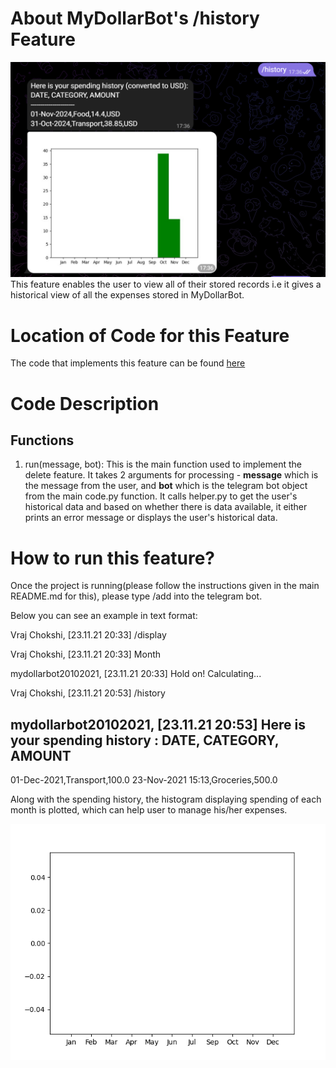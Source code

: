 # About MyDollarBot's /history Feature
![Income Tracking](history.png)
This feature enables the user to view all of their stored records i.e it gives a historical view of all the expenses stored in MyDollarBot.

# Location of Code for this Feature
The code that implements this feature can be found [here](https://github.com/prithvish-doshi-17/MyDollarBot-BOTGo/blob/main/code/history.py)

# Code Description
## Functions

1. run(message, bot):
This is the main function used to implement the delete feature. It takes 2 arguments for processing - **message** which is the message from the user, and **bot** which is the telegram bot object from the main code.py function. It calls helper.py to get the user's historical data and based on whether there is data available, it either prints an error message or displays the user's historical data.

# How to run this feature?
Once the project is running(please follow the instructions given in the main README.md for this), please type /add into the telegram bot.

Below you can see an example in text format:

Vraj Chokshi, [23.11.21 20:33]
/display

Vraj Chokshi, [23.11.21 20:33]
Month

mydollarbot20102021, [23.11.21 20:33]
Hold on! Calculating...

Vraj Chokshi, [23.11.21 20:53]
/history

mydollarbot20102021, [23.11.21 20:53]
Here is your spending history : 
DATE, CATEGORY, AMOUNT
----------------------
01-Dec-2021,Transport,100.0
23-Nov-2021 15:13,Groceries,500.0

Along with the spending history, the histogram displaying spending of each month is plotted, which can help user to manage his/her expenses.

![Test Image ](https://github.com/prithvish-doshi-17/MyDollarBot-BOTGo/blob/main/histo.png)
